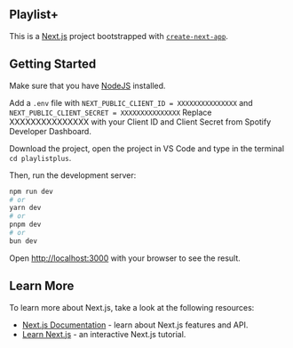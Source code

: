 ## Playlist+

This is a [Next.js](https://nextjs.org/) project bootstrapped with [`create-next-app`](https://github.com/vercel/next.js/tree/canary/packages/create-next-app).


## Getting Started
Make sure that you have [NodeJS](https://nodejs.org/en) installed.

Add a `.env` file with
`NEXT_PUBLIC_CLIENT_ID = XXXXXXXXXXXXXXX`
and
`NEXT_PUBLIC_CLIENT_SECRET = XXXXXXXXXXXXXXX`
Replace XXXXXXXXXXXXXXX with your Client ID and Client Secret from Spotify Developer Dashboard.

Download the project, open the project in VS Code and type in the terminal `cd playlistplus`.

Then, run the development server:

```bash
npm run dev
# or
yarn dev
# or
pnpm dev
# or
bun dev
```

Open [http://localhost:3000](http://localhost:3000) with your browser to see the result.

## Learn More

To learn more about Next.js, take a look at the following resources:

- [Next.js Documentation](https://nextjs.org/docs) - learn about Next.js features and API.
- [Learn Next.js](https://nextjs.org/learn) - an interactive Next.js tutorial.
